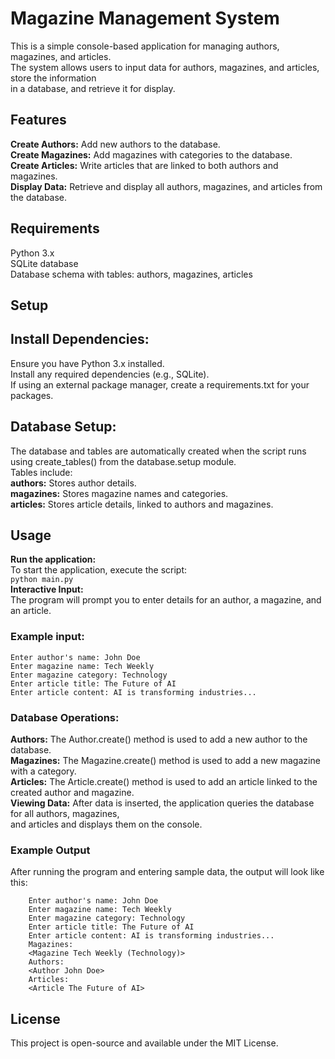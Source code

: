 # Magazine Management System
This is a simple console-based application for managing authors, magazines, and articles. <br/>
The system allows users to input data for authors, magazines, and articles, store the information<br/> 
in a database, and retrieve it for display.

## Features
  **Create Authors:** Add new authors to the database.<br/>
  **Create Magazines:** Add magazines with categories to the database.<br/>
  **Create Articles:** Write articles that are linked to both authors and magazines.<br/>
  **Display Data:** Retrieve and display all authors, magazines, and articles from the database.<br/>

## Requirements
Python 3.x<br/>
SQLite database<br/>
Database schema with tables: authors, magazines, articles<br/>

## Setup
## **Install Dependencies:**
  Ensure you have Python 3.x installed.<br/>
  Install any required dependencies (e.g., SQLite).<br/>
  If using an external package manager, create a requirements.txt for your packages.<br/>

## **Database Setup:**
  The database and tables are automatically created when the script runs using create_tables() from the database.setup module.<br/>
  Tables include:<br/>
    **authors:** Stores author details.<br/>
    **magazines:** Stores magazine names and categories.<br/>
    **articles:** Stores article details, linked to authors and magazines.<br/>

## Usage
  **Run the application:**<br/>
    To start the application, execute the script:<br/>
      ```python main.py```<br/>
  **Interactive Input:**<br/>
    The program will prompt you to enter details for an author, a magazine, and an article.<br/>
  ### Example input:

    Enter author's name: John Doe
    Enter magazine name: Tech Weekly
    Enter magazine category: Technology
    Enter article title: The Future of AI
    Enter article content: AI is transforming industries...

  ### **Database Operations:**

**Authors:** The Author.create() method is used to add a new author to the database.<br/>
**Magazines:** The Magazine.create() method is used to add a new magazine with a category.<br/>
**Articles:** The Article.create() method is used to add an article linked to the created author and magazine.<br/>
**Viewing Data:** After data is inserted, the application queries the database for all authors, magazines, <br/>
and articles and displays them on the console.

  ### Example Output
   After running the program and entering sample data, the output will look like this:
```
    Enter author's name: John Doe
    Enter magazine name: Tech Weekly
    Enter magazine category: Technology
    Enter article title: The Future of AI
    Enter article content: AI is transforming industries...
    Magazines:
    <Magazine Tech Weekly (Technology)>
    Authors:
    <Author John Doe>
    Articles:
    <Article The Future of AI>
```

## License
This project is open-source and available under the MIT License.

